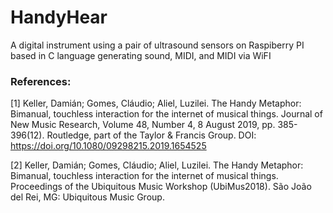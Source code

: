 # HandyHear
A digital instrument using a pair of ultrasound sensors on Raspiberry PI based in C language generating sound, MIDI, and MIDI via WiFI

### References:

[1] Keller, Damián; Gomes, Cláudio; Aliel, Luzilei. The Handy Metaphor: Bimanual, touchless interaction for the internet of musical things. Journal of New Music Research, Volume 48, Number 4, 8 August 2019, pp. 385-396(12). Routledge, part of the Taylor & Francis Group. DOI: https://doi.org/10.1080/09298215.2019.1654525

[2] Keller, Damián; Gomes, Cláudio; Aliel, Luzilei. The Handy Metaphor: Bimanual, touchless interaction for the internet of musical things. Proceedings of the Ubiquitous Music Workshop (UbiMus2018). São João del Rei, MG: Ubiquitous Music Group.
